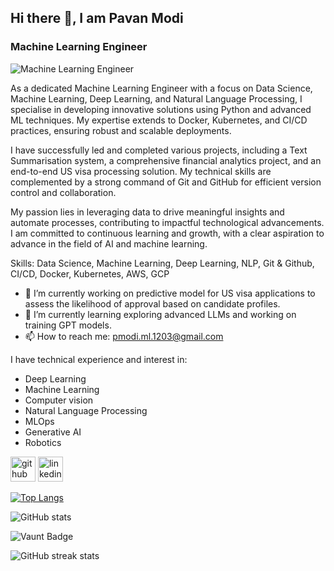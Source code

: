 ## Hi there 👋, I am Pavan Modi
### Machine Learning Engineer
![Machine Learning Engineer](https://camo.githubusercontent.com/19db51af5f90f1b152bc0b9078f5fe97053955be5074f03f17019c70345bdcdb/68747470733a2f2f6d69726f2e6d656469756d2e636f6d2f6d61782f313336302f302a37513379765349765f7430696f4a2d5a2e676966)

As a dedicated Machine Learning Engineer with a focus on Data Science, Machine Learning, Deep Learning, and Natural Language Processing, I specialise in developing innovative solutions using Python and advanced ML techniques. My expertise extends to Docker, Kubernetes, and CI/CD practices, ensuring robust and scalable deployments.

I have successfully led and completed various projects, including a Text Summarisation system, a comprehensive financial analytics project, and an end-to-end US visa processing solution. My technical skills are complemented by a strong command of Git and GitHub for efficient version control and collaboration.

My passion lies in leveraging data to drive meaningful insights and automate processes, contributing to impactful technological advancements. I am committed to continuous learning and growth, with a clear aspiration to advance in the field of AI and machine learning.

Skills: Data Science, Machine Learning, Deep Learning, NLP, Git & Github, CI/CD, Docker, Kubernetes, AWS, GCP

- 🔭 I’m currently working on   predictive model for US visa applications to assess the likelihood of approval based on candidate profiles. 
- 🌱 I’m currently learning exploring advanced LLMs and working on training GPT models. 
- 📫 How to reach me: pmodi.ml.1203@gmail.com 

I have technical experience and interest in:

- Deep Learning
- Machine Learning
- Computer vision
- Natural Language Processing
- MLOps
- Generative AI
- Robotics


[<img src='https://cdn.jsdelivr.net/npm/simple-icons@3.0.1/icons/github.svg' alt='github' height='40'>](https://github.com/Pav-03)  [<img src='https://cdn.jsdelivr.net/npm/simple-icons@3.0.1/icons/linkedin.svg' alt='linkedin' height='40'>](https://www.linkedin.com/in/www.linkedin.com/in/pavan-modi-9b7765219/)  

[![Top Langs](https://github-readme-stats.vercel.app/api/top-langs/?username=Pav-03)](https://github.com/anuraghazra/github-readme-stats)

![GitHub stats](https://github-readme-stats.vercel.app/api?username=Pav-03&show_icons=true)  

![Vaunt Badge](https://api.vaunt.dev/v1/github/entities/Pav-03/contributions?format=svg&private=false)  
  
![GitHub streak stats](https://streak-stats.demolab.com/?user=Pav-03)








